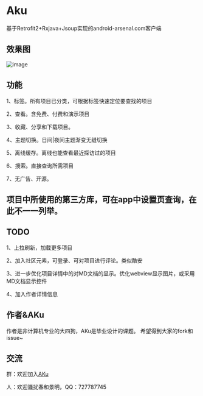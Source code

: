 # Aku
基于Retrofit2+Rxjava+Jsoup实现的android-arsenal.com客户端

## 效果图
![image](http://osbf25z0k.bkt.clouddn.com/1.jpg)

## 功能

1、标签。所有项目已分类，可根据标签快速定位要查找的项目

2、查看。含免费、付费和演示项目

3、收藏、分享和下载项目。

4、主题切换。日间|夜间主题渐变无缝切换

5、离线缓存。离线也能查看最近探访过的项目

6、搜索。直接查询所需项目

7、无广告、开源。


## 项目中所使用的第三方库，可在app中设置页查询，在此不一一列举。

## TODO
1、上拉刷新，加载更多项目

2、加入社区元素，可登录、可对项目进行评论。类似酷安

3、进一步优化项目详情中的对MD文档的显示。优化webview显示图片，或采用MD文档显示控件

4、加入作者详情信息

## 作者&AKu

作者是非计算机专业的大四狗，AKu是毕业设计的课题。
希望得到大家的fork和issue~

## 交流

群：欢迎加入[AKu](https://jq.qq.com/?_wv=1027&k=4BkCDgk)

人：欢迎骚扰春和景明，QQ：727787745
